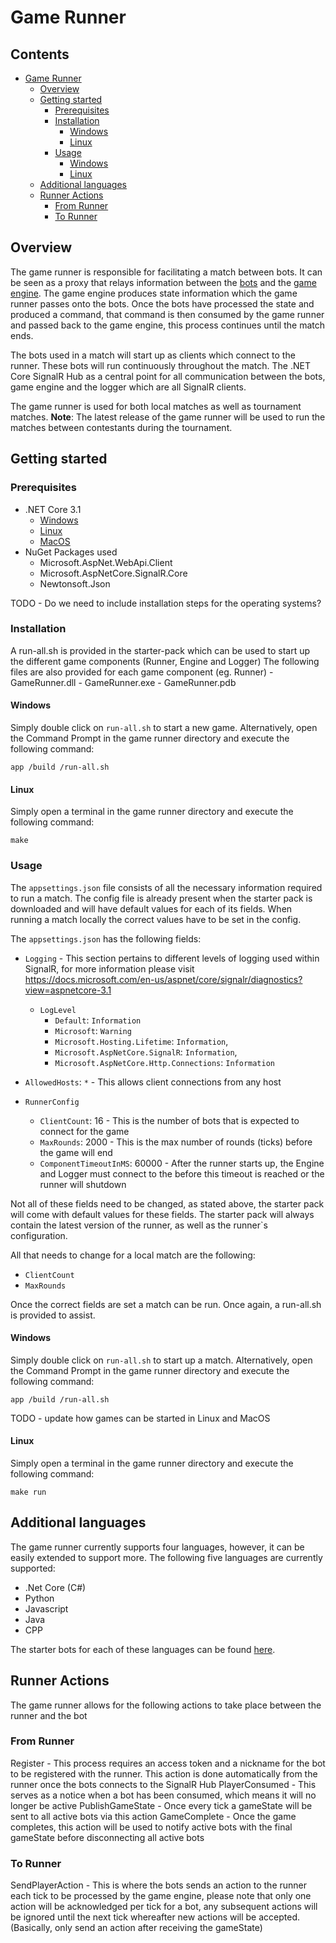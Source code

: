 # Game Runner

## Contents
- [Game Runner](#game-runner)
    - [Overview](#overview)
    - [Getting started](#getting-started)
        - [Prerequisites](#prerequisites)
        - [Installation](#installation)
            - [Windows](#windows)
            - [Linux](#linux)
        - [Usage](#usage)
            - [Windows](#windows-1)
            - [Linux](#linux-1)
    - [Additional languages](#additional-languages)
    - [Runner Actions](#runner-actions)
        - [From Runner](#from-runner)
        - [To Runner](#to-runner)

## Overview
The game runner is responsible for facilitating a match between bots. It can be seen as a proxy that relays information between the [bots](../starter-bots/README.md) and the [game engine](../game-engine/README.md). The game engine produces state information which the game runner passes onto the bots. Once the bots have processed the state and produced a command, that command is then consumed by the game runner and passed back to the game engine, this process continues until the match ends.

The bots used in a match will start up as clients which connect to the runner. These bots will run continuously throughout the match. The .NET Core SignalR Hub as a central point for all communication between the
bots, game engine and the logger which are all SignalR clients.

The game runner is used for both local matches as well as tournament matches. **Note**: The latest release of the game runner will be used to run the matches between contestants during the tournament.

## Getting started
### Prerequisites
- .NET Core 3.1
    - [Windows](https://dotnet.microsoft.com/download/dotnet/thank-you/sdk-3.1.407-windows-x64-installer)
    - [Linux](https://docs.microsoft.com/en-us/dotnet/core/install/linux)
    - [MacOS](https://dotnet.microsoft.com/download/dotnet/thank-you/sdk-3.1.407-macos-x64-installer)
- NuGet Packages used
    - Microsoft.AspNet.WebApi.Client
    - Microsoft.AspNetCore.SignalR.Core
    - Newtonsoft.Json

TODO - Do we need to include installation steps for the operating systems?

### Installation
A run-all.sh is provided in the starter-pack which can be used to start up the different game components (Runner, Engine and Logger)
The following files are also provided for each game component (eg. Runner)
    - GameRunner.dll
    - GameRunner.exe
    - GameRunner.pdb

#### Windows
Simply double click on `run-all.sh` to start a new game.
Alternatively, open the Command Prompt in the game runner directory and execute the following command:
```
app /build /run-all.sh
```

#### Linux
Simply open a terminal in the game runner directory and execute the following command:
```
make
```

### Usage
The `appsettings.json` file consists of all the necessary information required to run a match. The config file is already present when the starter pack is downloaded and will have default values for each of its fields. When running a match locally the correct values have to be set in the config.

The `appsettings.json` has the following fields:
- `Logging` - This section pertains to different levels of logging used within SignalR, for more information please visit https://docs.microsoft.com/en-us/aspnet/core/signalr/diagnostics?view=aspnetcore-3.1
    - `LogLevel`
        - `Default`: `Information`
        - `Microsoft`: `Warning`
        - `Microsoft.Hosting.Lifetime`: `Information`,
        - `Microsoft.AspNetCore.SignalR`: `Information`,
        - `Microsoft.AspNetCore.Http.Connections`: `Information`

- `AllowedHosts`: `*` - This allows client connections from any host

- `RunnerConfig`
    - `ClientCount`: 16 - This is the number of bots that is expected to connect for the game
    - `MaxRounds`: 2000 - This is the max number of rounds (ticks) before the game will end
    - `ComponentTimeoutInMS`: 60000 - After the runner starts up, the Engine and Logger must connect to the before this timeout is reached or the runner will shutdown

Not all of these fields need to be changed, as stated above, the starter pack will come with default values for these fields. The starter pack will always contain the latest version of the runner, as well as the runner`s configuration.

All that needs to change for a local match are the following:
- `ClientCount`
- `MaxRounds`

Once the correct fields are set a match can be run. Once again, a run-all.sh is provided to assist.
#### Windows
Simply double click on `run-all.sh` to start up a match.
Alternatively, open the Command Prompt in the game runner directory and execute the following command:
```
app /build /run-all.sh
```

TODO - update how games can be started in Linux and MacOS

#### Linux
Simply open a terminal in the game runner directory and execute the following command:
```
make run
```

## Additional languages
The game runner currently supports four languages, however, it can be easily extended to support more. The following five languages are currently supported:
- .Net Core (C#)
- Python
- Javascript
- Java
- CPP

The starter bots for each of these languages can be found [here](../starter-bots/).

## Runner Actions
The game runner allows for the following actions to take place between the runner and the bot

### From Runner
Register - This process requires an access token and a nickname for the bot to be registered with the runner. This action is done automatically from the runner once the bots connects to the SignalR Hub
PlayerConsumed - This serves as a notice when a bot has been consumed, which means it will no longer be active
PublishGameState - Once every tick a gameState will be sent to all active bots via this action
GameComplete - Once the game completes, this action will be used to notify active bots with the final gameState before disconnecting all active bots

### To Runner
SendPlayerAction - This is where the bots sends an action to the runner each tick to be processed by the game engine, please note that only one action will be acknowledged per tick for a bot, any 
                    subsequent actions will be ignored until the next tick whereafter new actions will be accepted. (Basically, only send an action after receiving the gameState)